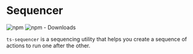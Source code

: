 # Sequencer

![npm](https://img.shields.io/npm/v/ts-sequencer)
![npm - Downloads](https://img.shields.io/npm/dm/ts-sequencer)

`ts-sequencer` is a sequencing utility that helps you create a sequence of actions to run one after 
the other.

